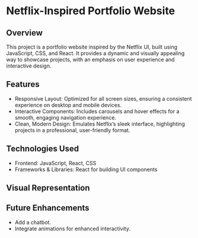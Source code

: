 # Netflix-Inspired Portfolio Website
## Overview
This project is a portfolio website inspired by the Netflix UI, built using JavaScript, CSS, and React. It provides a dynamic and visually appealing way to showcase projects, with an emphasis on user experience and interactive design.

## Features
* Responsive Layout: Optimized for all screen sizes, ensuring a consistent experience on desktop and mobile devices.
* Interactive Components: Includes carousels and hover effects for a smooth, engaging navigation experience.
* Clean, Modern Design: Emulates Netflix’s sleek interface, highlighting projects in a professional, user-friendly format.
## Technologies Used
* Frontend: JavaScript, React, CSS
* Frameworks & Libraries: React for building UI components

## Visual Representation

## Future Enhancements
* Add a chatbot.
* Integrate animations for enhanced interactivity.
